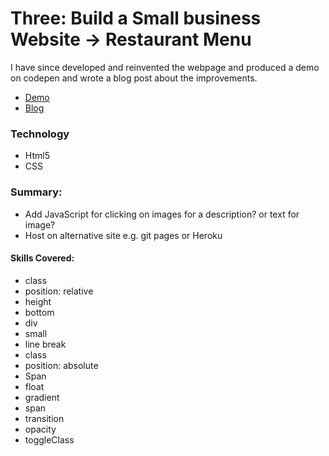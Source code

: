 
# Three: Build a Small business Website -> Restaurant Menu

I have since developed and reinvented the webpage and produced a demo on codepen and wrote a blog post about the improvements.
- [Demo](https://codepen.io/malevolentninja/pen/gwPaoX)
- [Blog](https://urbanwudangwarrior.wordpress.com/2017/11/16/restaurant-stylie/)

### Technology
- Html5
- CSS

### Summary: 
- Add JavaScript for clicking on images for a description? or text for image?
- Host on alternative site e.g. git pages or Heroku


#### Skills Covered:  
- class
- position: relative
- height
- bottom
- div
- small
- line break
- class
- position: absolute
- Span
- float
- gradient
- span
- transition
- opacity
- toggleClass
